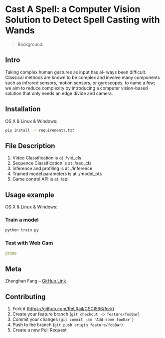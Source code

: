 # Cast A Spell: a Computer Vision Solution to Detect Spell Casting with Wands

> Background:

## Intro

Taking complex human gestures as input has al-
ways been difficult. Classical methods are known
to be complex and involve many components such
as infrared sensors, motion sensors, or gyroscopes,
to name a few; we aim to reduce complexity by
introducing a computer vision-based solution that
only needs an edge divide and camera.

## Installation

OS X & Linux & Windows:

```bash
pip install -r requirements.txt
```

## File Description

1. Video Classification is at ./vid_cls
2. Sequence Classification is at ./seq_cls
3. Inference and profiling is at ./inference
4. Trained model parameters is at ./model_pts
5. Game control API is at ./api

## Usage example

OS X & Linux & Windows:

### Train a model

```bash
python train.py
```

### Test with Web Cam

```python
@TODO
```

## Meta

Zhenghan Fang – [GitHub Link](https://github.com/ReLRail/)

## Contributing

1. Fork it (<https://github.com/ReLRail/CSCI566/fork>)
2. Create your feature branch (`git checkout -b feature/fooBar`)
3. Commit your changes (`git commit -am 'Add some fooBar'`)
4. Push to the branch (`git push origin feature/fooBar`)
5. Create a new Pull Request
